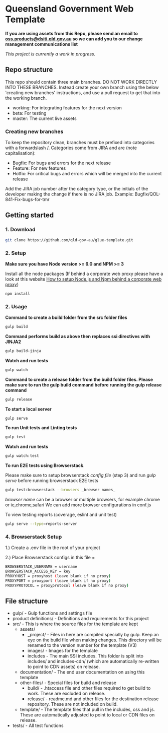 # Queensland Government Web Template

**If you are using assets from this Repo, please send an email to oss.products@dsiti.qld.gov.au so we can add you to our change management communications list**

_This project is currently a work in progress._

## Repo structure
This repo should contain three main branches. DO NOT WORK DIRECTLY INTO THESE BRANCHES. Instead create your own branch using the below 'creating new branches' instructions, and use a pull request to get that into the working branch.

- working: For integrating features for the next version
- beta: For testing
- master: The current live assets

### Creating new branches
To keep the repository clean, branches must be prefixed into categories with a forwardslash /. Categories come from JIRA and are (note capitalisation): 

- Bugfix: For bugs and errors for the next release
- Feature: For new features
- Hotfix: For critical bugs and errors which will be merged into the current release

Add the JIRA job number after the category type, or the initials of the developer making the change if there is no JIRA job.
Example: Bugfix/QOL-841-Fix-bugs-for-tmr

## Getting started
### 1. Download
```bash
git clone https://github.com/qld-gov-au/glue-template.git
```

### 2. Setup
**Make sure you have Node version >= 6.0 and NPM >= 3**

Install all the node packages (If behind a corporate web proxy please have a look at this website [How to setup Node.js and Npm behind a corporate web proxy](https://jjasonclark.com/how-to-setup-node-behind-web-proxy))
```bash
npm install
```
### 2. Usage
**Command to create a build folder from the src folder files**
```bash
gulp build
```
**Command performs build as above then replaces ssi directives with JINJA2**
```bash
gulp build-jinja
```
**Watch and run tests**
```bash
gulp watch
```
**Command to create a release folder from the build folder files. Please make sure to run the gulp build command before running the gulp release command**
```bash
gulp release
```
**To start a local server**
```bash
gulp serve
```
**To run Unit tests and Linting tests**
```bash
gulp test
```
**Watch and run tests**
```bash
gulp watch:test
```
**To run E2E tests using Browserstack**. 

Please make sure to setup browserstack _config file_ (step 3) and run _gulp serve_ before running browserstack E2E tests
```bash
gulp test:browserstack --browsers _browser names_
```
_browser name_ can be a browser or multiple browsers,
for example chrome or ie,chrome,safari
We can add more browser configurations in conf.js

To view testing reports (coverage, eslint and unit test)
```bash
gulp serve --type=reports-server
```

### 4. Browserstack Setup
1.) Create a .env file in the root of your project

2.) Place Browserstack configs in this file =
```bash
BROWSERSTACK_USERNAME = username
BROWSERSTACK_ACCESS_KEY = key
PROXYHOST = proxyhost (leave blank if no proxy)
PROXYPORT = proxyport (leave blank if no proxy)
PROXYPROTOCOL = proxyprotocol (leave blank if no proxy)
```

## File structure

* gulp/ - Gulp functions and settings file
* product definitions/ - Definitions and requirements for this project
* src/ - This is where the source files for the template are kept
	* assets/
		* _project/ - Files in here are compiled specially by gulp. Keep an eye on the build file when making changes. This directory will be renamed to the version number for the template (V3)
		* images/ - Images for the template
		* includes - The main SSI includes. This folder is split into includes/ and includes-cdn/ (which are automatically re-written to point to CDN assets) on release.
	* documentation/ - The end user documentation on using this template
	* other-files/ - Special files for build and release
		* build/ - .htaccess file and other files required to get build to work. These are excluded on release.
		* release/ - readme.md and other files for the destination release repository. These are not included on build.
	* template/ - The template files that pull in the includes, css and js. These are automatically adjusted to point to local or CDN files on release.
* tests/ - All test functions
